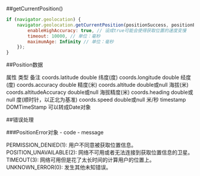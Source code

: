 
##getCurrentPosition()

```javascript
if (navigator.geolocation) {
	navigator.geolocation.getCurrentPosition(positionSuccess, positionError, {
        enableHighAccuracy: true, // 设成true可能会使得获取位置的速度变慢
        timeout: 10000, // 单位：毫秒
        maximumAge: Infinity // 单位：毫秒
    });
}

```

##Position数据

属性						类型				备注
coords.latitude			double			纬度(度)
coords.longitude		double			经度(度)
coords.accuracy			double			精度(米)
coords.altitude			double或null		海拔(米)
coords.altitudeAccuracy	double或null		海拔精度(米)
coords.heading			double或null		度(顺时针，以正北为基准)
coords.speed			double或null		米/秒
timestamp				DOMTimeStamp	可以转成Date对象


##错误处理

###PositionError对象
	- code
	- message

PERMISSION_DENIED(1): 用户不同意被获取位置信息。
POSITION_UNAVAILABLE(2): 网络不可用或者无法连接到获取位置信息的卫星。
TIMEOUT(3): 网络可用但是花了太长时间的计算用户的位置上。
UNKNOWN_ERROR(0): 发生其他未知错误。
